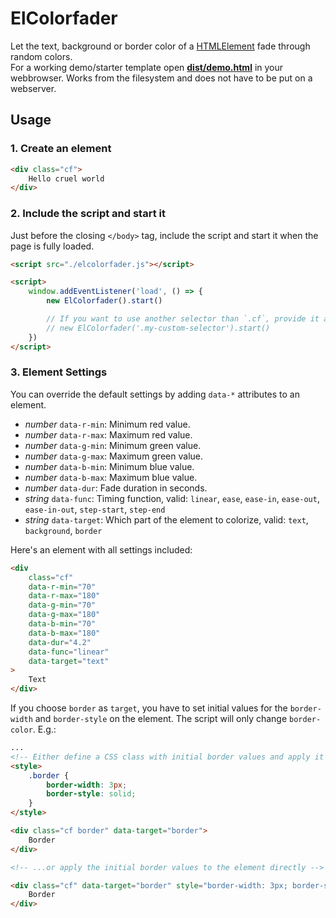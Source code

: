 # ElColorfader

Let the text, background or border color of a [HTMLElement](https://developer.mozilla.org/en-US/docs/Web/API/HTMLElement) fade through random colors.  
For a working demo/starter template open **[dist/demo.html](./dist/demo.html)** in your webbrowser. Works from the filesystem and does not have to be put on a webserver.


## Usage

### 1. Create an element

```html
<div class="cf">
    Hello cruel world
</div>
```


### 2. Include the script and start it

Just before the closing `</body>` tag, include the script and start it when the page is fully loaded.

```html
<script src="./elcolorfader.js"></script>

<script>
    window.addEventListener('load', () => {
        new ElColorfader().start()

        // If you want to use another selector than `.cf`, provide it as first argument to ElColorfader, e.g.:
        // new ElColorfader('.my-custom-selector').start()
    })
</script>
```


### 3. Element Settings

You can override the default settings by adding `data-*` attributes to an element.

- *number* `data-r-min`: Minimum red value.
- *number* `data-r-max`: Maximum red value.
- *number* `data-g-min`: Minimum green value.
- *number* `data-g-max`: Maximum green value.
- *number* `data-b-min`: Minimum blue value.
- *number* `data-b-max`: Maximum blue value.
- *number* `data-dur`: Fade duration in seconds.
- *string* `data-func`: Timing function, valid: `linear`, `ease`, `ease-in`, `ease-out`, `ease-in-out`, `step-start`, `step-end`
- *string* `data-target`: Which part of the element to colorize, valid: `text`, `background`, `border`

Here's an element with all settings included:

```html
<div 
    class="cf"
    data-r-min="70"
    data-r-max="180"
    data-g-min="70"
    data-g-max="180"
    data-b-min="70"
    data-b-max="180"
    data-dur="4.2"
    data-func="linear"
    data-target="text"
>
    Text
</div>
```


If you choose `border` as `target`, you have to set initial values for the `border-width` and `border-style` on the element. The script will only change `border-color`. E.g.:

```html
...
<!-- Either define a CSS class with initial border values and apply it to the element... -->
<style>
    .border {
        border-width: 3px;
        border-style: solid;
    }
</style>

<div class="cf border" data-target="border">
    Border
</div>

<!-- ...or apply the initial border values to the element directly -->

<div class="cf" data-target="border" style="border-width: 3px; border-style: solid;">
    Border
</div>

```
